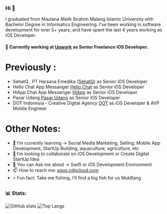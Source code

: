 
### Hi 👋

I graduated from Maulana Malik Ibrahim Malang Islamic University with Bachelor Degree in Informatics Engineering. I've been working in software development for over 5+ years, and have spent the last 4 years working as iOS Developer. 

#### 🔭 Currently working at [Upwork](https://www.upwork.com/) as Senior Freelance iOS Developer.

# Previously :
 - SehatQ , PT Harsana Emedika ([SehatQ](http://www.sehatq.com/)) as Senior iOS Developer
 - Hello Chat App Messanger [Hello Chat](http://www.helochat.id/) as Senior iOS Developer
 - HiApp Chat App Messanger [HiApp](http://www.hiapp.id) as Senior iOS Developer
 - Pasar Udang [Pasar Udang](http://www.pasarudang.com) as Senior iOS Developer
 - DOT Indonesia - Creative Digital Agency [DOT](https://www.dot.co.id) as iOS Developer & AVP Mobile Engineer

# Other Notes:

- 🌱 I’m currently learning -> Social Media Marketing, Selling, Mobile App Development, StartUp Building, aquaculture, agriculture, etc
- 👯 I’m looking to collaborate on iOS Development or Create Digital StartUp Idea
- 💬 You can Ask me about -> Swift or iOS Development Environment
- 📫 How to reach me: [agus.c@icloud.com](agus.c@icloud.com)
- ⚡ Fun fact: Take me fishing, I'll find a big fish for us MukBang

### 📊 Stats: 
![GitHub stats](https://github-readme-stats.vercel.app/api?username=balitax&show_icons=true) 
![Top Langs](https://github-readme-stats.vercel.app/api/top-langs/?username=balitax)
